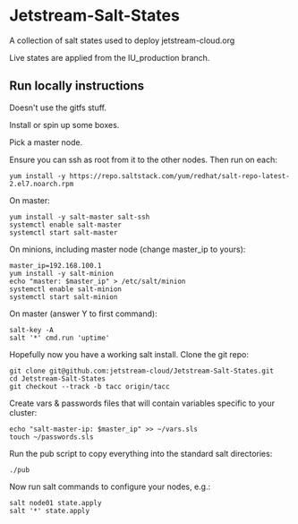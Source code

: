 # Jetstream-Salt-States

A collection of salt states used to deploy jetstream-cloud.org

Live states are applied from the IU_production branch.


## Run locally instructions

Doesn't use the gitfs stuff.

Install or spin up some boxes.

Pick a master node.

Ensure you can ssh as root from it to the other nodes. Then run on each:

    yum install -y https://repo.saltstack.com/yum/redhat/salt-repo-latest-2.el7.noarch.rpm
 
On master:

    yum install -y salt-master salt-ssh 
    systemctl enable salt-master
    systemctl start salt-master

On minions, including master node (change master_ip to yours):

    master_ip=192.168.100.1
    yum install -y salt-minion 
    echo "master: $master_ip" > /etc/salt/minion
    systemctl enable salt-minion
    systemctl start salt-minion
    
On master (answer Y to first command):

    salt-key -A
    salt '*' cmd.run 'uptime'

Hopefully now you have a working salt install. Clone the git repo:

    git clone git@github.com:jetstream-cloud/Jetstream-Salt-States.git
    cd Jetstream-Salt-States
    git checkout --track -b tacc origin/tacc

Create vars & passwords files that will contain variables specific to your cluster:

    echo "salt-master-ip: $master_ip" >> ~/vars.sls
    touch ~/passwords.sls
    
Run the pub script to copy everything into the standard salt directories:

    ./pub

Now run salt commands to configure your nodes, e.g.:

    salt node01 state.apply
    salt '*' state.apply





